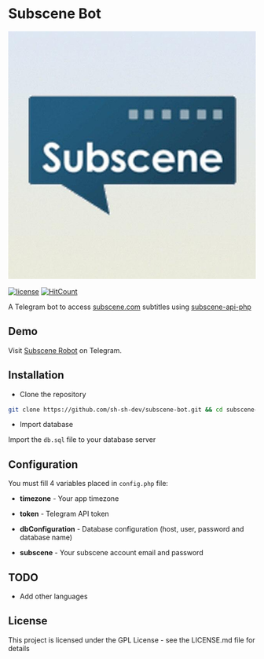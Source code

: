 # Subscene Bot

<p align="center">
    <img alt="subscene's logo" src="https://raw.githubusercontent.com/sh-sh-dev/subscene-bot/master/logo.jpg">
</p>

[![license](https://img.shields.io/github/license/sh-sh-dev/subscene-bot.svg?style=flat-square)](https://github.com/sh-sh-dev/subscene-bot/blob/master/LICENSE)
[![HitCount](http://hits.dwyl.io/sh-sh-dev/subscene-bot.svg)](http://hits.dwyl.io/Naereen/badges)


A Telegram bot to access [subscene.com](https://subscene.com) subtitles using [subscene-api-php](https://github.com/nimah79/subscene-api-php)

## Demo

Visit [Subscene Robot](https://t.me/SubsceneRobot) on Telegram.

## Installation

* Clone the repository

```bash
git clone https://github.com/sh-sh-dev/subscene-bot.git && cd subscene-bot
```

* Import database

Import the `db.sql` file to your database server

## Configuration

You must fill 4 variables placed in `config.php` file:

* **timezone** - Your app timezone

* **token** - Telegram API token

* **dbConfiguration** - Database configuration (host, user, password and database name)

* **subscene** - Your subscene account email and password

## TODO

* Add other languages

## License

This project is licensed under the GPL License - see the LICENSE.md file for details
